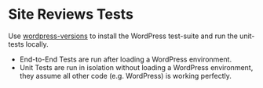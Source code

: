 # Site Reviews Tests

Use [wordpress-versions](https://github.com/pryley/wordpress-versions) to install the WordPress test-suite and run the unit-tests locally.

- End-to-End Tests are run after loading a WordPress environment.
- Unit Tests are run in isolation without loading a WordPress environment, they assume all other code (e.g. WordPress) is working perfectly.
